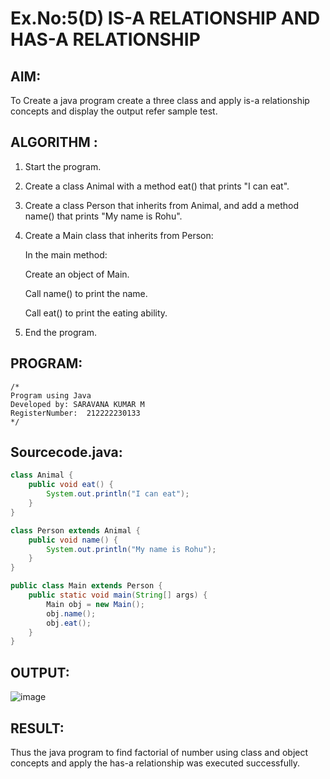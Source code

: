 # Ex.No:5(D) IS-A RELATIONSHIP AND HAS-A RELATIONSHIP

## AIM:
   To Create a java program create a three class and apply is-a relationship concepts and display the output refer sample test.
 
## ALGORITHM :

1. Start the program.

2. Create a class Animal with a method eat() that prints "I can eat".

3. Create a class Person that inherits from Animal, and add a method name() that prints "My name is Rohu".

4. Create a Main class that inherits from Person:

   In the main method:
      
      Create an object of Main.
      
      Call name() to print the name.
      
      Call eat() to print the eating ability.

5. End the program.

## PROGRAM:
 ```
/*
Program using Java
Developed by: SARAVANA KUMAR M
RegisterNumber:  212222230133
*/
```

## Sourcecode.java:
```java
class Animal {
    public void eat() {
        System.out.println("I can eat");
    }
}

class Person extends Animal {
    public void name() {
        System.out.println("My name is Rohu");
    }
}

public class Main extends Person {
    public static void main(String[] args) {
        Main obj = new Main();
        obj.name();
        obj.eat();
    }
}
```


## OUTPUT:

![image](https://github.com/user-attachments/assets/a65fcf48-e7a4-4e29-bea1-4fc2425b1d1b)


## RESULT:
Thus the java program to find factorial of number using class and object concepts and apply the has-a relationship was executed successfully.